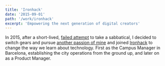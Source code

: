 ```yaml
---
title: 'Ironhack'
date: '2015-09-01'
path: '/work/ironhack'
excerpt: 'Empowering the next generation of digital creators'
---
```


In 2015, after a short-lived, [failed attempt](/blog/2015/hi-from-ironhack) to take a sabbatical, I decided to switch gears and pursue [another passion of mine](/tags/education) and joined [Ironhack](https://www.ironhack.com/) to change the way we learn about technology. First as the Campus Manager in Barcelona, establishing the city operations from the ground up, and later on as a Product Manager.
